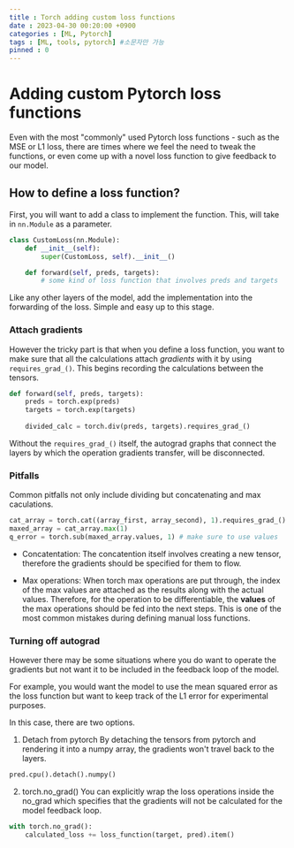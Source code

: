 ```yaml
---
title : Torch adding custom loss functions
date : 2023-04-30 00:20:00 +0900
categories : [ML, Pytorch]
tags : [ML, tools, pytorch] #소문자만 가능
pinned : 0
---
```


# Adding custom Pytorch loss functions
Even with the most "commonly" used Pytorch loss functions - such as the MSE or L1 loss, there are times where we feel the need to tweak the functions, or even come up with a novel loss function to give feedback to our model.

## How to define a loss function?
First, you will want to add a class to implement the function. This, will take in `nn.Module` as a parameter.

```python
class CustomLoss(nn.Module):
    def __init__(self):
        super(CustomLoss, self).__init__()

    def forward(self, preds, targets):
        # some kind of loss function that involves preds and targets
```

Like any other layers of the model, add the implementation into the forwarding of the loss. Simple and easy up to this stage.

### Attach gradients
However the tricky part is that when you define a loss function, you want to make sure that all the calculations attach <i>gradients</i> with it by using `requires_grad_()`. This begins recording the calculations between the tensors.

```python
def forward(self, preds, targets):
    preds = torch.exp(preds)
    targets = torch.exp(targets)
        
    divided_calc = torch.div(preds, targets).requires_grad_()
```

Without the `requires_grad_()` itself, the autograd graphs that connect the layers by which the operation gradients transfer, will be disconnected. 

### Pitfalls
Common pitfalls not only include dividing but concatenating and max caculations.

```python
cat_array = torch.cat((array_first, array_second), 1).requires_grad_()
maxed_array = cat_array.max(1)
q_error = torch.sub(maxed_array.values, 1) # make sure to use values

```

- Concatentation: The concatention itself involves creating a new tensor, therefore the gradients should be specified for them to flow.

- Max operations: When torch max operations are put through, the index of the max values are attached as the results along with the actual values. Therefore, for the operation to be differentiable, the <b>values</b> of the max operations should be fed into the next steps. This is one of the most common mistakes during defining manual loss functions.

### Turning off autograd
However there may be some situations where you do want to operate the gradients but not want it to be included in the feedback loop of the model.

For example, you would want the model to use the mean squared error as the loss function but want to keep track of the L1 error for experimental purposes.

In this case, there are two options.

1. Detach from pytorch
By detaching the tensors from pytorch and rendering it into a numpy array, the gradients won't travel back to the layers.
```python
pred.cpu().detach().numpy()
```

2. torch.no_grad()
You can explicitly wrap the loss operations inside the no_grad which specifies that the gradients will not be calculated for the model feedback loop.

```python
with torch.no_grad():
    calculated_loss += loss_function(target, pred).item()
```